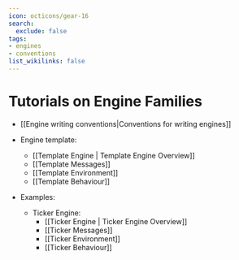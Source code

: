 ```yaml
---
icon: octicons/gear-16
search:
  exclude: false
tags:
- engines
- conventions
list_wikilinks: false
---
```


# Tutorials on Engine Families

- [[Engine writing conventions|Conventions for writing engines]]

- Engine template:
  - [[Template Engine | Template Engine Overview]]
  - [[Template Messages]]
  - [[Template Environment]]
  - [[Template Behaviour]]

- Examples:
  - Ticker Engine:
    - [[Ticker Engine | Ticker Engine Overview]]
    - [[Ticker Messages]]
    - [[Ticker Environment]]
    - [[Ticker Behaviour]]
